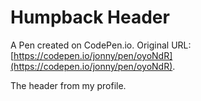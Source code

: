 # Humpback Header

A Pen created on CodePen.io. Original URL: [https://codepen.io/jonny/pen/oyoNdR](https://codepen.io/jonny/pen/oyoNdR).

The header from my profile.